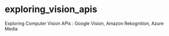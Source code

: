 # exploring_vision_apis
Exploring Computer Vision APIs : Google Vision, Amazon Rekognition, Azure Media
